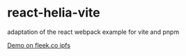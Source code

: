 # react-helia-vite
adaptation of the react webpack example for vite and pnpm 

[Demo on fleek.co ipfs](https://react-helia-vite.on.fleek.co/)

